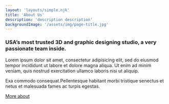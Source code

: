 ```yaml
---
layout: 'layouts/simple.njk'
title: 'About Us'
description: 'description description'
backgroundImage: '/assets/img/page-title.jpg'
---
```


### USA’s most trusted 3D and graphic designing studio, a very passionate team inside.

Lorem ipsum dolor sit amet, consectetur adipisicing elit, sed do eiusmod tempor incididunt
ut labore et dolore magna aliqua. Ut enim ad minim veniam, quis nostrud exercitation
ullamco laboris nisi ut aliquip.

Exa commodo consequat.Pellentesque habitant morbi tristique senectus et netus et malesuada
fames ac turpis egestas.

<a href="#" class="button">More about</a>
